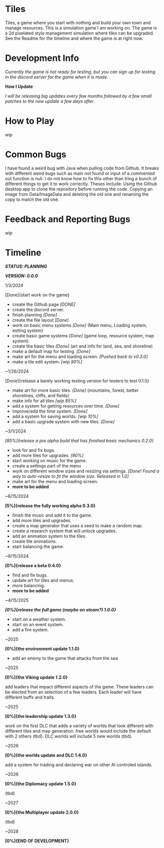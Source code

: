 # Tiles

Tiles, a game where you start with nothing and build your own town and manage resources. This is a simulation game I am working on. The game is a 2d pixelated style management simulation where tiles can be upgraded. See the Readme for the timeline and where the game is at right now.

# Development Info

*Currently the game is not ready for testing, but you can sign up for testing in the discord server for the game when it is made.*

**How I Update**

*I will be releasing big updates every few months followed by a few small patches to the new update a few days after.*

# How to Play

wip

# Common Bugs

I have found a weird bug with Java when pulling code from Github. It breaks with different weird bugs such as main not found or input of a commented out function is null.
I do not know how to fix this other than tring a bunch of different things to get it to work correctly.
Theses include: 
  Using the Github desktop app to clone the repository before running the code.
  Copying an image from Data/ImageData and deleting the old one and renaming the copy to match the old one.

# Feedback and Reporting Bugs

wip

# Timeline

***STATUS: PLANNING***

***VERSION: 0.0.0***

1/3/2024

[Done]{start work on the game}

- create the Github page *[DONE]*
- create the discord server.
- finish planning *[Done]*
- create the file layout *[Done]*
- work on basic menu systems *[Done]*
  (Main menu, Loading system, exiting system)
- create basic game systems *[Done]*
  (game loop, resource system, map system)
- create the basic tiles *[Done]*
  (art and info for land, sea, and shoreline)
- make a default map for testing. *[Done]*
- make art for the menu and loading screen. *[Pushed back to v0.3.0]*
- make a tile edit system. *[wip 90%]*

~1/26/2024

[Done]{release a barely working testing version for testers to test 0.1.0}

- make art for more basic tiles. *[Done]*
  (mountains, forest, better shorelines, cliffs, and fields)
- make info for all tiles *[wip 85%]*
- add a system for getting resources over time. *[Done]*
- improve/add the time system. *[Done]*
- add a system for saving worlds. *[wip 10%]*
- add a basic upgrade system with new tiles. *[Done]*

~3/1/2024

*[85%]{release a pre alpha build that has finished basic mechanics 0.2.0}*

- look for and fix bugs.
- add more tiles for upgrades. *[90%]*
- start working on music for the game.
- create a settings part of the menu
- work on different window sizes and resizing via settings. *[Done! Found a way to auto-resize to fit the window size. Released in 1.0]*
- make art for the menu and loading screen.
- **more to be added**

~6/15/2024

**[5%]{release the fully working alpha 0.3.0}**

- finish the music and add it to the game.
- add more tiles and upgrades.
- create a map generator that uses a seed to make a random map.
- create a research system that will unlock upgrades.
- add an animation system to the tiles.
- create tile animations.
- start balancing the game. 

~8/15/2024

**[0%]{release a beta 0.4.0}**

- find and fix bugs.
- update art for tiles and menus.
- more balancing.
- **more to be added**

~4/15/2025

***[0%]{release the full game (maybe on steam?) 1.0.0}***

- start on a weather system.
- start on an event system.
- add a fire system.

~2025

**[0%]{the environment update 1.1.0}**

- add an enemy to the game that attacks from the sea

~2025

**[0%]{the Viking update 1.2.0}**

add leaders that impact different aspects of the game. These leaders can be elected from an selection of a few leaders. Each leader will have different buffs and traits.

~2025

**[0%]{the leadership update 1.3.0}**

work on the first DLC that adds a variety of worlds that look different with different tiles and map generation.
free worlds would include the default with 2 others (tbd).
DLC worlds will include 5 new worlds (tbd).

~2026

**[0%]{the worlds update and DLC 1.4.0}**

add a system for trading and declaring war on other AI controled islands.

~2026

**[0%]{the Diplomacy update 1.5.0}**

(tbd)

~2027

**[0%]{the Multiplayer update 2.0.0}**

(tbd)

~2028

**[0%]{END OF DEVELOPMENT}**
